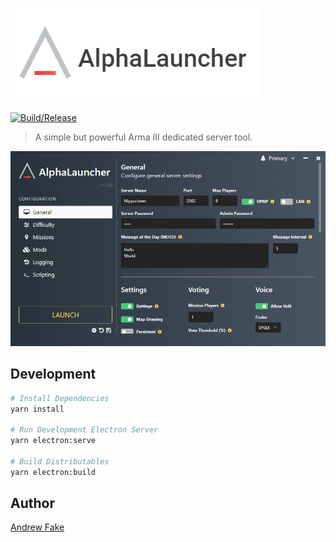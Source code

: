 ![](static/images/logo.png?raw)

[![Build/Release](https://github.com/alphapseudo/alphalauncher/actions/workflows/build.yml/badge.svg)](https://github.com/alphapseudo/alphalauncher/actions/workflows/build.yml)

> A simple but powerful Arma III dedicated server tool.

![](static/images/launcher.png?raw)


## Development

```bash
# Install Dependencies
yarn install

# Run Development Electron Server
yarn electron:serve

# Build Distributables
yarn electron:build
```

## Author
[Andrew Fake](https://github.com/alphapseudo)
